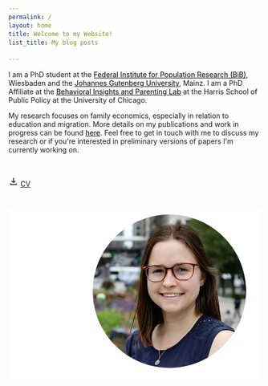 ```yaml
---
permalink: /
layout: home
title: Welcome to my Website!
list_title: My blog posts

---
```



I am a PhD student at the <a href="https://www.bib.bund.de/DE/Institut/Mitarbeiter/Ziege/Ziege.html" style="color:black; text-decoration: underline;" >Federal Institute for Population Research (BiB)</a>, Wiesbaden and the <a href="https://startseite.uni-mainz.de" style="color:black; text-decoration: underline;">Johannes Gutenberg University</a>, Mainz. I am a PhD Affiliate at the <a href="https://biplab.uchicago.edu" style="color:black; text-decoration: underline;">Behavioral Insights and Parenting Lab</a> at the Harris School of Public Policy at the University of Chicago.

My research focuses on family economics, especially in relation to education and migration. More details on my publications and work in progress can be found <a href="/research.html" style="color:black; text-decoration: underline;">here</a>. Feel free to get in touch with me to discuss my research or if you're interested in preliminary versions of papers I'm currently working on.

<br/>

<img src="/assets/imgs/download_symbol.png" width="20px">  <a href="assets/CV_website.pdf" target="_blank" > CV </a>






<br/>


<p align="center">
  <img src="/assets/imgs/Elena_Ziege_web_lq.png">
</p>


